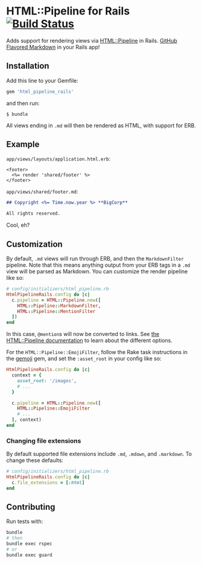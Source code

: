 # HTML::Pipeline for Rails [![Build Status](https://travis-ci.org/afeld/html_pipeline_rails.png?branch=master)](https://travis-ci.org/afeld/html_pipeline_rails)

Adds support for rendering views via [HTML::Pipeline](https://github.com/jch/html-pipeline) in Rails.  [GitHub Flavored Markdown](https://help.github.com/articles/github-flavored-markdown) in your Rails app!

## Installation

Add this line to your Gemfile:

```ruby
gem 'html_pipeline_rails'
```

and then run:

    $ bundle

All views ending in `.md` will then be rendered as HTML, with support for ERB.

## Example

`app/views/layouts/application.html.erb`:

```erb
<footer>
  <%= render 'shared/footer' %>
</footer>
```

`app/views/shared/footer.md`:

```markdown
## Copyright <%= Time.now.year %> **BigCorp**

All rights reserved.
```

Cool, eh?

## Customization

By default, `.md` views will run through ERB, and then the `MarkdownFilter` pipeline.  Note that this means anything output from your ERB tags in a `.md` view will be parsed as Markdown.  You can customize the render pipeline like so:

```ruby
# config/initializers/html_pipeline.rb
HtmlPipelineRails.config do |c|
  c.pipeline = HTML::Pipeline.new([
    HTML::Pipeline::MarkdownFilter,
    HTML::Pipeline::MentionFilter
  ])
end
```

In this case, `@mention`s will now be converted to links.  See [the HTML::Pipeline documentation](https://github.com/jch/html-pipeline#usage) to learn about the different options.

For the `HTML::Pipeline::EmojiFilter`, follow the Rake task instructions in the [gemoji](https://github.com/github/gemoji) gem, and set the `:asset_root` in your config like so:

```ruby
HtmlPipelineRails.config do |c|
  context = {
    asset_root: '/images',
    # ...
  }

  c.pipeline = HTML::Pipeline.new([
    HTML::Pipeline::EmojiFilter
    # ...
  ], context)
end
```

### Changing file extensions

By default supported file extensions include `.md`, `.mdown`, and `.markdown`. To change these defaults:

```ruby
# config/initializers/html_pipeline.rb
HtmlPipelineRails.config do |c|
  c.file_extensions = [:html]
end
```

## Contributing

Run tests with:

```bash
bundle
# then
bundle exec rspec
# or
bundle exec guard
```
